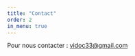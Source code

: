 ```yaml
---
title: "Contact"
order: 2
in_menu: true
---
```

Pour nous contacter : [vidoc33@gmail.com](mailto:coucou@vidoc33gmail.com) 